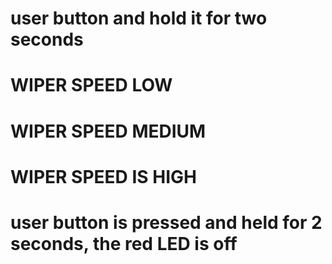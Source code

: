 # user button and hold it for two seconds

# WIPER SPEED LOW

# WIPER SPEED MEDIUM 

# WIPER SPEED IS HIGH

# user button is pressed and held for 2 seconds, the red LED is off
